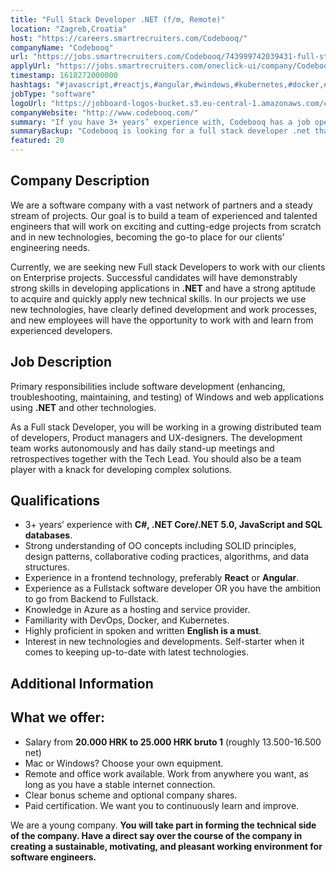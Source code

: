 ```yaml
---
title: "Full Stack Developer .NET (f/m, Remote)"
location: "Zagreb,Croatia"
host: "https://careers.smartrecruiters.com/Codebooq/"
companyName: "Codebooq"
url: "https://jobs.smartrecruiters.com/Codebooq/743999742039431-full-stack-developer-net-f-m-remote-"
applyUrl: "https://jobs.smartrecruiters.com/oneclick-ui/company/Codebooq/publication/93fdcc3c-905d-4974-98e9-f525bff15155?dcr_id=DCRA1"
timestamp: 1618272000000
hashtags: "#javascript,#reactjs,#angular,#windows,#kubernetes,#docker,#azure,#ui/ux,#management,#English"
jobType: "software"
logoUrl: "https://jobboard-logos-bucket.s3.eu-central-1.amazonaws.com/codebooq"
companyWebsite: "http://www.codebooq.com/"
summary: "If you have 3+ years’ experience with, Codebooq has a job opening for a full stack developer .net"
summaryBackup: "Codebooq is looking for a full stack developer .net that has experience in: #javascript, #reactjs, #angular."
featured: 20
---
```


## Company Description

We are a software company with a vast network of partners and a steady stream of projects. Our goal is to build a team of experienced and talented engineers that will work on exciting and cutting-edge projects from scratch and in new technologies, becoming the go-to place for our clients' engineering needs.

Currently, we are seeking new Full stack Developers to work with our clients on Enterprise projects. Successful candidates will have demonstrably strong skills in developing applications in **.NET** and have a strong aptitude to acquire and quickly apply new technical skills. In our projects we use new technologies, have clearly defined development and work processes, and new employees will have the opportunity to work with and learn from experienced developers.

## Job Description

Primary responsibilities include software development (enhancing, troubleshooting, maintaining, and testing) of Windows and web applications using **.NET** and other technologies.

As a Full stack Developer, you will be working in a growing distributed team of developers, Product managers and UX-designers. The development team works autonomously and has daily stand-up meetings and retrospectives together with the Tech Lead. You should also be a team player with a knack for developing complex solutions. 

## Qualifications

*   3+ years’ experience with **C#, .NET Core/.NET 5.0, JavaScript and SQL databases**. 
*   Strong understanding of OO concepts including SOLID principles, design patterns, collaborative coding practices, algorithms, and data structures.
*   Experience in a frontend technology, preferably **React** or **Angular**.
*   Experience as a Fullstack software developer OR you have the ambition to go from Backend to Fullstack.
*   Knowledge in Azure as a hosting and service provider.
*   Familiarity with DevOps, Docker, and Kubernetes.
*   Highly proficient in spoken and written **English is a must**.
*   Interest in new technologies and developments. Self-starter when it comes to keeping up-to-date with latest technologies.

## Additional Information

## What we offer:

*   Salary from **20.000 HRK to 25.000 HRK bruto 1** (roughly 13.500-16.500 net)
*   Mac or Windows? Choose your own equipment.
*   Remote and office work available. Work from anywhere you want, as long as you have a stable internet connection.
*   Clear bonus scheme and optional company shares.
*   Paid certification. We want you to continuously learn and improve.

We are a young company. **You will take part in forming the technical side of the company. Have a direct say over the course of the company in creating a sustainable, motivating, and pleasant working environment for software engineers.**
